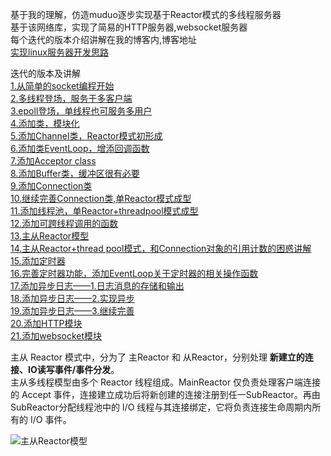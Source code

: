 基于我的理解，仿造muduo逐步实现基于Reactor模式的多线程服务器  
基于该网络库，实现了简易的HTTP服务器,websocket服务器  
每个迭代的版本介绍讲解在我的博客内,博客地址  
[实现linux服务器开发思路](https://blog.csdn.net/m0_57408211/article/details/127062135)  

迭代的版本及讲解  
[1.从简单的socket编程开始](https://blog.csdn.net/m0_57408211/article/details/127062399?csdn_share_tail=%7B%22type%22%3A%22blog%22%2C%22rType%22%3A%22article%22%2C%22rId%22%3A%22127062399%22%2C%22source%22%3A%22m0_57408211%22%7D)  
[2.多线程登场，服务于多客户端](https://blog.csdn.net/m0_57408211/article/details/127098028?csdn_share_tail=%7B%22type%22%3A%22blog%22%2C%22rType%22%3A%22article%22%2C%22rId%22%3A%22127098028%22%2C%22source%22%3A%22m0_57408211%22%7D)  
[3.epoll登场，单线程也可服务多用户](https://blog.csdn.net/m0_57408211/article/details/127113376?csdn_share_tail=%7B%22type%22%3A%22blog%22%2C%22rType%22%3A%22article%22%2C%22rId%22%3A%22127113376%22%2C%22source%22%3A%22m0_57408211%22%7D)  
[4.添加类，模块化](https://blog.csdn.net/m0_57408211/article/details/127114621?csdn_share_tail=%7B%22type%22%3A%22blog%22%2C%22rType%22%3A%22article%22%2C%22rId%22%3A%22127114621%22%2C%22source%22%3A%22m0_57408211%22%7D)  
[5.添加Channel类，Reactor模式初形成](https://blog.csdn.net/m0_57408211/article/details/127131889?csdn_share_tail=%7B%22type%22%3A%22blog%22%2C%22rType%22%3A%22article%22%2C%22rId%22%3A%22127131889%22%2C%22source%22%3A%22m0_57408211%22%7D)  
[6.添加类EventLoop，增添回调函数](https://blog.csdn.net/m0_57408211/article/details/127207753?csdn_share_tail=%7B%22type%22%3A%22blog%22%2C%22rType%22%3A%22article%22%2C%22rId%22%3A%22127207753%22%2C%22source%22%3A%22m0_57408211%22%7D)  
[7.添加Acceptor class](https://blog.csdn.net/m0_57408211/article/details/127353232)  
[8.添加Buffer类，缓冲区很有必要](https://blog.csdn.net/m0_57408211/article/details/127212068?csdn_share_tail=%7B%22type%22%3A%22blog%22%2C%22rType%22%3A%22article%22%2C%22rId%22%3A%22127212068%22%2C%22source%22%3A%22m0_57408211%22%7D)  
[9.添加Connection类](https://blog.csdn.net/m0_57408211/article/details/127523347)  
[10.继续完善Connection类,单Reactor模式成型](https://blog.csdn.net/m0_57408211/article/details/127600392)  
[11.添加线程池，单Reactor+threadpool模式成型](https://blog.csdn.net/m0_57408211/article/details/127705002)  
[12.添加可跨线程调用的函数](https://blog.csdn.net/m0_57408211/article/details/127889905?csdn_share_tail=%7B%22type%22%3A%22blog%22%2C%22rType%22%3A%22article%22%2C%22rId%22%3A%22127889905%22%2C%22source%22%3A%22m0_57408211%22%7D)  
[13.主从Reactor模型](https://blog.csdn.net/m0_57408211/article/details/127945747?csdn_share_tail=%7B%22type%22%3A%22blog%22%2C%22rType%22%3A%22article%22%2C%22rId%22%3A%22127945747%22%2C%22source%22%3A%22m0_57408211%22%7D)  
[14.主从Reactor+thread pool模式，和Connection对象的引用计数的困惑讲解](https://blog.csdn.net/m0_57408211/article/details/127982843?csdn_share_tail=%7B%22type%22%3A%22blog%22%2C%22rType%22%3A%22article%22%2C%22rId%22%3A%22127982843%22%2C%22source%22%3A%22m0_57408211%22%7D)  
[15.添加定时器](https://blog.csdn.net/m0_57408211/article/details/128169787)  
[16.完善定时器功能，添加EventLoop关于定时器的相关操作函数](https://blog.csdn.net/m0_57408211/article/details/128192045)  
[17.添加异步日志——1.日志消息的存储和输出](https://blog.csdn.net/m0_57408211/article/details/127932842)  
[18.添加异步日志——2.实现异步](https://blog.csdn.net/m0_57408211/article/details/127937029)  
[19.添加异步日志——3.继续完善](https://blog.csdn.net/m0_57408211/article/details/127942786?spm=1001.2014.3001.5502)  
[20.添加HTTP模块](https://blog.csdn.net/m0_57408211/article/details/128385213)  
[21.添加websocket模块](https://blog.csdn.net/m0_57408211/article/details/130743106?csdn_share_tail=%7B%22type%22%3A%22blog%22%2C%22rType%22%3A%22article%22%2C%22rId%22%3A%22130743106%22%2C%22source%22%3A%22m0_57408211%22%7D)  


主从 Reactor 模式中，分为了 主Reactor 和 从Reactor，分别处理 **新建立的连接、IO读写事件/事件分发**。  
主从多线程模型由多个 Reactor 线程组成。MainReactor 仅负责处理客户端连接的 Accept 事件，连接建立成功后将新创建的连接注册到任一SubReactor。再由SubReactor分配线程池中的 I/O 线程与其连接绑定，它将负责连接生命周期内所有的 I/O 事件。

![主从Reactor模型](https://gao-xiao-long.github.io/img/in-post/multi_reactor.png)  

